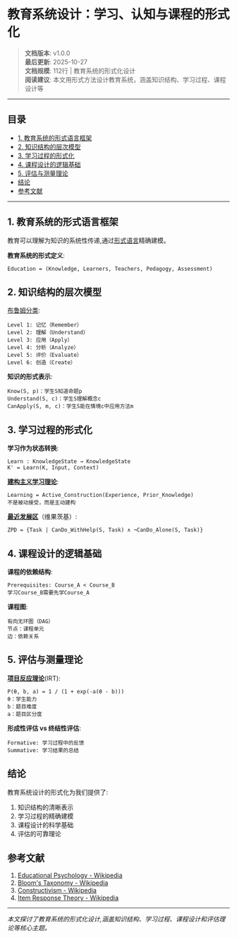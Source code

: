 # 教育系统设计：学习、认知与课程的形式化

> **文档版本**: v1.0.0  
> **最后更新**: 2025-10-27  
> **文档规模**: 112行 | 教育系统的形式化设计  
> **阅读建议**: 本文用形式方法设计教育系统，涵盖知识结构、学习过程、课程设计等

---

## 目录

- [1. 教育系统的形式语言框架](#1-教育系统的形式语言框架)
- [2. 知识结构的层次模型](#2-知识结构的层次模型)
- [3. 学习过程的形式化](#3-学习过程的形式化)
- [4. 课程设计的逻辑基础](#4-课程设计的逻辑基础)
- [5. 评估与测量理论](#5-评估与测量理论)
- [结论](#结论)
- [参考文献](#参考文献)

---

## 1. 教育系统的形式语言框架

教育可以理解为知识的系统性传递,通过[形式语言](https://en.wikipedia.org/wiki/Formal_language)精确建模。

**教育系统的形式定义**:
```
Education = (Knowledge, Learners, Teachers, Pedagogy, Assessment)
```

## 2. 知识结构的层次模型

[布鲁姆分类](https://en.wikipedia.org/wiki/Bloom%27s_taxonomy):
```
Level 1: 记忆（Remember）
Level 2: 理解（Understand）
Level 3: 应用（Apply）
Level 4: 分析（Analyze）
Level 5: 评价（Evaluate）
Level 6: 创造（Create）
```

**知识的形式表示**:
```
Know(S, p)：学生S知道命题p
Understand(S, c)：学生S理解概念c
CanApply(S, m, c)：学生S能在情境c中应用方法m
```

## 3. 学习过程的形式化

**学习作为状态转换**:
```
Learn : KnowledgeState → KnowledgeState
K' = Learn(K, Input, Context)
```

**[建构主义学习理论](https://en.wikipedia.org/wiki/Constructivism_(philosophy_of_education))**:
```
Learning = Active_Construction(Experience, Prior_Knowledge)
不是被动接受，而是主动建构
```

**[最近发展区](https://en.wikipedia.org/wiki/Zone_of_proximal_development)**（维果茨基）:
```
ZPD = {Task | CanDo_WithHelp(S, Task) ∧ ¬CanDo_Alone(S, Task)}
```

## 4. 课程设计的逻辑基础

**课程的依赖结构**:
```
Prerequisites: Course_A < Course_B
学习Course_B需要先学Course_A
```

**课程图**:
```
有向无环图（DAG）
节点：课程单元
边：依赖关系
```

## 5. 评估与测量理论

**[项目反应理论](https://en.wikipedia.org/wiki/Item_response_theory)**(IRT):
```
P(θ, b, a) = 1 / (1 + exp(-a(θ - b)))
θ：学生能力
b：题目难度
a：题目区分度
```

**形成性评估 vs 终结性评估**:
```
Formative: 学习过程中的反馈
Summative: 学习结果的总结
```

## 结论

教育系统设计的形式化为我们提供了:
1. 知识结构的清晰表示
2. 学习过程的精确建模
3. 课程设计的科学基础
4. 评估的可靠理论

## 参考文献

1. [Educational Psychology - Wikipedia](https://en.wikipedia.org/wiki/Educational_psychology)
2. [Bloom's Taxonomy - Wikipedia](https://en.wikipedia.org/wiki/Bloom%27s_taxonomy)
3. [Constructivism - Wikipedia](https://en.wikipedia.org/wiki/Constructivism_(philosophy_of_education))
4. [Item Response Theory - Wikipedia](https://en.wikipedia.org/wiki/Item_response_theory)

---

*本文探讨了教育系统的形式化设计,涵盖知识结构、学习过程、课程设计和评估理论等核心主题。*

